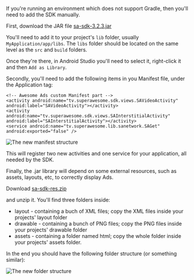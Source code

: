 If you're running an environment which does not support Gradle, then you'll need to add the SDK manually.

First, download the JAR file [sa-sdk-3.2.3.jar](https://github.com/SuperAwesomeLTD/sa-mobile-sdk-android/blob/develop_v3/docs/res/sa-sdk-3.2.3.jar?raw=true) 

You'll need to add it to your project's `lib` folder, usually `MyApplication/app/libs`. The `libs` folder should be located on the same level as the `src` and `build` folders.

Once they're there, in Android Studio you'll need to select it, right-click it and then `Add as Library`.

Secondly, you'll need to add the following items in you Manifest file, under the Application tag:

```
<!-- Awesome Ads custom Manifest part -->
<activity android:name="tv.superawesome.sdk.views.SAVideoActivity" android:label="SAVideoActivity"></activity>
<activity android:name="tv.superawesome.sdk.views.SAInterstitialActivity" android:label="SAInterstitialActivity"></activity>
<service android:name="tv.superawesome.lib.sanetwork.SAGet" android:exported="false" />

```

![](img/manifest.png "The new manifest structure")

This will register two new activities and one service for your application, all needed by the SDK.

Finally, the .jar library will depend on some external resources, such as assets, layouts, etc, to correctly display Ads.

Download [sa-sdk-res.zip](https://github.com/SuperAwesomeLTD/sa-mobile-sdk-android/blob/develop_v3/docs/res/sa-sdk-res.zip?raw=true)

and unzip it. You'll find three folders inside:
 * layout - containing a buch of XML files; copy the XML files inside your projects' layout folder
 * drawable - containing a bunch of PNG files; copy the PNG files inside your projects' drawable folder
 * assets - containing a folder named html; copy the whole folder inside your projects' assets folder.

In the end you should have the following folder structure (or something similar):

![](img/resources.png "The new folder structure") 
